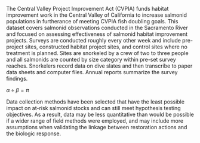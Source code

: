 The Central Valley Project Improvement Act (CVPIA) funds habitat
improvement work in the Central Valley of California to increase
salmonid populations in furtherance of meeting CVPIA fish doubling
goals. This dataset covers salmonid observations conducted in the
Sacramento River and focused on assessing effectiveness of salmonid
habitat improvement projects. Surveys are conducted roughly every other
week and include pre-project sites, constructed habitat project sites,
and control sites where no treatment is planned. Sites are snorkeled by
a crew of two to three people and all salmonids are counted by size
category within pre-set survey reaches. Snorkelers record data on dive
slates and then transcribe to paper data sheets and computer files.
Annual reports summarize the survey findings.

$\alpha \div \beta = \pi$

Data collection methods have been selected that have the least possible
impact on at-risk salmonid stocks and can still meet hypothesis testing
objectives. As a result, data may be less quantitative than would be
possible if a wider range of field methods were employed, and may
include more assumptions when validating the linkage between restoration
actions and the biologic response.

